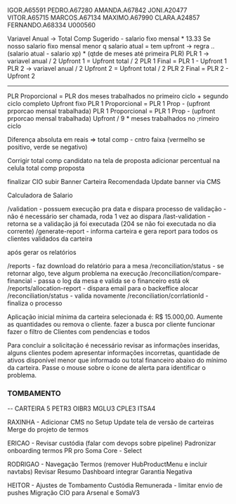 IGOR.A65591
PEDRO.A67280
AMANDA.A67842
JONI.A20477
VITOR.A65715
MARCOS.A67134
MAXIMO.A67990
CLARA.A24857
FERNANDO.A68334
U000560


Variavel Anual -> Total Comp Sugerido - salario fixo mensal * 13.33
Se nosso salario fixo mensal menor q salario atual = tem upfront -> regra .. (salario atual - salario xp) * (qtde de meses até primeira PLR)
PLR 1 -> variavel anual / 2
Upfront 1 = Upfront total / 2
PLR 1 Final = PLR 1 - Upfront 1
PLR 2 -> variavel anual / 2
Upfront 2 = Upfront total / 2
PLR 2 Final = PLR 2 - Upfront 2

-----

PLR Proporcional = PLR dos meses trabalhados no primeiro ciclo + segundo ciclo completo
Upfront fixo
PLR 1 Proporcional = PLR 1 Prop - (upfront prporcao mensal trabalhada) 
PLR 1 Proporcional = PLR 1 Prop - (upfront prporcao mensal trabalhada) 
Upfront / 9  * meses trabalhados no ;rimeiro ciclo

Diferença absoluta em reais => total comp - cntro faixa (vermelho se positivo, verde se negativo)



Corrigir total comp candidato na tela de proposta
adicionar percentual na celula total comp proposta

finalizar CIO
subir Banner Carteira Recomendada
Update banner via CMS

Calculadora de Salario


/validation - possuem execução pra data e dispara processo de validação - não é necessário ser chamada, roda 1 vez ao dispara
/last-validation - retorna se a validação já foi executada (204 se não foi executada no dia corrente)
/generate-report - informa carteira e gera report para todos os clientes validados da carteira

após gerar os relatórios

/reports - faz download do relatório para a mesa
/reconciliation/status - se retornar algo, teve algum problema na execução
/reconciliation/compare-financial - passa o log da mesa e valida se o financeiro está ok
/reports/allocation-report - dispara email para o backeffice alocar
/reconciliation/status - valida novamente
/reconciliation/corrlationId - finaliza o processo

Aplicação inicial mínima da carteira selecionada é: R$ 15.000,00. Aumente as quantidades ou remova o cliente.
fazer a busca por cliente funcionar
fazer o filtro de Clientes com pendencias e todos

Para concluir a solicitação é necessário revisar as informações inseridas, alguns clientes podem apresentar informações incorretas, quantidade de ativos disponível menor que informado ou total financeiro abaixo do mínimo da carteira. Passe o mouse sobre o ícone de alerta para identificar o problema.

### TOMBAMENTO

-- CARTEIRA 5
PETR3
OIBR3
MGLU3
CPLE3
ITSA4

RAXINHA - 
  Adicionar CMS no Setup
  Update tela de versão de carteiras
  Merge do projeto de termos

ERICAO -
  Revisar custódia (falar com devops sobre pipeline)
  Padronizar onboarding termos
  PR pro Soma Core - Select

RODRIGAO -
  Navegação Termos  (remover HubProductMenu e incluir navtabs)
  Revisar Resumo
  Dashboard integrar Garantia Negativa

HEITOR -
  Ajustes de Tombamento
  Custódia Remunerada - limitar envio de pushes
  Migração CIO para Arsenal e SomaV3
